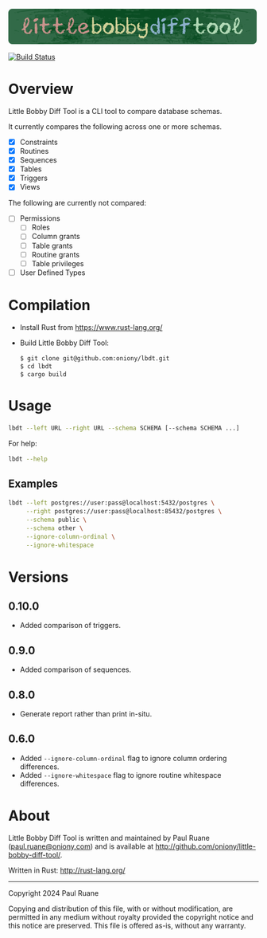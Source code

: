 ![Little Bobby Diff Tool](https://github.com/oniony/little-bobby-diff-tool/blob/main/graphics/lbdt.png?raw=true)

[![Build Status](https://github.com/oniony/little-bobby-diff-tool/actions/workflows/release.yml/badge.svg)](https://github.com/oniony/little-bobby-diff-tool/actions/workflows/release.yml)

# Overview

Little Bobby Diff Tool is a CLI tool to compare database schemas.

It currently compares the following across one or more schemas.

- [X] Constraints
- [X] Routines
- [X] Sequences
- [X] Tables
- [X] Triggers
- [X] Views

The following are currently not compared:

- [ ] Permissions
  - [ ] Roles
  - [ ] Column grants
  - [ ] Table grants
  - [ ] Routine grants
  - [ ] Table privileges
- [ ] User Defined Types

# Compilation

* Install Rust from <https://www.rust-lang.org/>
* Build Little Bobby Diff Tool:

      $ git clone git@github.com:oniony/lbdt.git
      $ cd lbdt
      $ cargo build
    
# Usage

```sh
lbdt --left URL --right URL --schema SCHEMA [--schema SCHEMA ...]
```

For help:

```sh
lbdt --help
```

## Examples

```sh
lbdt --left postgres://user:pass@localhost:5432/postgres \
     --right postgres://user:pass@localhost:85432/postgres \
     --schema public \
     --schema other \
     --ignore-column-ordinal \
     --ignore-whitespace
```

# Versions

## 0.10.0

* Added comparison of triggers.

## 0.9.0

* Added comparison of sequences.

## 0.8.0

* Generate report rather than print in-situ.

## 0.6.0

* Added `--ignore-column-ordinal` flag to ignore column ordering differences.
* Added `--ignore-whitespace` flag to ignore routine whitespace differences.

# About

Little Bobby Diff Tool is written and maintained by Paul Ruane
(<paul.ruane@oniony.com>) and is available at
<http://github.com/oniony/little-bobby-diff-tool/>.

Written in Rust: <http://rust-lang.org/>

- - -

Copyright 2024 Paul Ruane

Copying and distribution of this file, with or without modification, are
permitted in any medium without royalty provided the copyright notice and this
notice are preserved.  This file is offered as-is, without any warranty.

